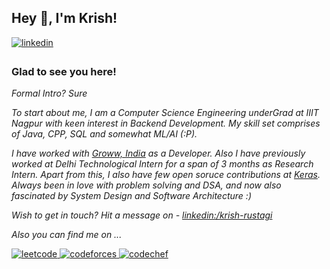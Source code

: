 ## Hey 👋, I'm Krish!  


<a href="https://linkedin.com/in/krish-rustagi" target="_blank">
<img src=https://img.shields.io/badge/linkedin-%231E77B5.svg?&style=for-the-badge&logo=linkedin&logoColor=white alt=linkedin style="margin-bottom: 5px;" />
</a>


### Glad to see you here!  


_Formal Intro? Sure_

_To start about me, I am a Computer Science Engineering underGrad at IIIT Nagpur with keen interest in Backend Development. My skill set comprises of Java, CPP, SQL and somewhat ML/AI (:P)._

_I have worked with [Groww, India](https://www.groww.in) as a Developer. Also I have previously worked at Delhi Technological Intern for a span of 3 months as Research Intern. Apart from this, I also have few open soruce contributions at [Keras](https://github.com/keras-team/keras). Always been in love with problem solving and DSA, and 
now also fascinated by System Design and Software Architecture :)_

_Wish to get in touch? 
Hit a message on - [linkedin:/krish-rustagi](https://www.linkedin.com/in/krish-rustagi/)_

_Also you can find me on ..._

<a href="https://leetcode.com/krishrustagi/" target="_blank">
<img src=https://img.shields.io/badge/LeetCode-000000?style=for-the-badge&logo=LeetCode&logoColor=#d16c06 alt=leetcode style="margin-bottom: 5px;" />
</a>
<a href="https://codeforces.com/profile/mr_cruise/" target="_blank">
<img src=https://img.shields.io/badge/Codeforces-445f9d?style=for-the-badge&logo=Codeforces&logoColor=white alt=codeforces style="margin-bottom: 5px;" />
</a>
<a href="https://www.codechef.com/users/krishrustagi/" target="_blank">
<img src=https://img.shields.io/badge/CodeChef-%23964B00.svg?style=for-the-badge&logo=CodeChef&logoColor=white alt=codechef style="margin-bottom: 5px;" />
</a>
</span>

<!--
**krishrustagi/krishrustagi** is a ✨ _special_ ✨ repository because its `README.md` (this file) appears on your GitHub profile.

Here are some ideas to get you started:

- 🔭 I’m currently working on ...
- 🌱 I’m currently learning ...
- 👯 I’m looking to collaborate on ...
- 🤔 I’m looking for help with ...
- 💬 Ask me about ...
- 📫 How to reach me: ...
- 😄 Pronouns: ...
- ⚡ Fun fact: ...
-->

